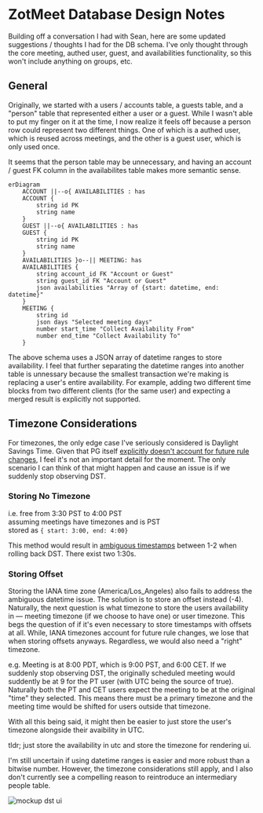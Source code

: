 # ZotMeet Database Design Notes

Building off a conversation I had with Sean, here are some updated suggestions / thoughts I had for the DB schema. I've only thought through the core meeting, authed user, guest, and availabilities functionality, so this won't include anything on groups, etc.

## General

Originally, we started with a users / accounts table, a guests table, and a "person" table that represented either a user or a guest. While I wasn't able to put my finger on it at the time, I now realize it feels off because a person row could represent two different things. One of which is a authed user, which is reused across meetings, and the other is a guest user, which is only used once.

It seems that the person table may be unnecessary, and having an account / guest FK column in the availabilites table makes more semantic sense.

```mermaid
erDiagram
    ACCOUNT ||--o{ AVAILABILITIES : has
    ACCOUNT {
        string id PK
        string name
    }
    GUEST ||--o{ AVAILABILITIES : has
    GUEST {
        string id PK
        string name
    }
    AVAILABILITIES }o--|| MEETING: has
    AVAILABILITIES {
        string account_id FK "Account or Guest"
        string guest_id FK "Account or Guest"
        json availabilities "Array of {start: datetime, end: datetime}"
    }
    MEETING {
        string id
        json days "Selected meeting days"
        number start_time "Collect Availability From"
        number end_time "Collect Availability To"
    }
```

The above schema uses a JSON array of datetime ranges to store availability. I feel that further separating the datetime ranges into another table is unnessary because the smallest transaction we're making is replacing a user's entire availability. For example, adding two different time blocks from two different clients (for the same user) and expecting a merged result is explicitly not supported.

## Timezone Considerations

For timezones, the only edge case I've seriously considered is Daylight Savings Time. Given that PG itself [explicitly doesn't account for future rule changes](https://www.postgresql.org/docs/current/datatype-datetime.html#:~:text=For%20times%20in%20the%20future%2C%20the%20assumption%20is%20that%20the%20latest%20known%20rules%20for%20a%20given%20time%20zone%20will%20continue%20to%20be%20observed%20indefinitely%20far%20into%20the%20future.), I feel it's not an important detail for the moment. The only scenario I can think of that might happen and cause an issue is if we suddenly stop observing DST.

### Storing No Timezone

i.e. free from 3:30 PST to 4:00 PST\
assuming meetings have timezones and is PST\
stored as `{ start: 3:00, end: 4:00}`

This method would result in [ambiguous timestamps](https://www.postgresql.org/docs/current/datetime-invalid-input.html) between 1-2 when rolling back DST. There exist two 1:30s.

### Storing Offset

Storing the IANA time zone (America/Los_Angeles) also fails to address the ambiguous datetime issue. The solution is to store an offset instead (-4). Naturally, the next question is what timezone to store the users availability in — meeting timezone (if we choose to have one) or user timezone. This begs the question of if it's even necessary to store timestamps with offsets at all. While, IANA timezones account for future rule changes, we lose that when storing offsets anyways. Regardless, we would also need a "right" timezone.

e.g. Meeting is at 8:00 PDT, which is 9:00 PST, and 6:00 CET. If we suddenly stop observing DST, the originally scheduled meeting would suddently be at 9 for the PT user (with UTC being the source of true). Naturally both the PT and CET users expect the meeting to be at the original "time" they selected. This means there must be a primary timezone and the meeting time would be shifted for users outside that timezone.

With all this being said, it might then be easier to just store the user's timezone alongside their avaibility in UTC.

tldr; just store the availability in utc and store the timezone for rendering ui.

I'm still uncertain if using datetime ranges is easier and more robust than a bitwise number. However, the timezone considerations still apply, and I also don't currently see a compelling reason to reintroduce an intermediary people table.

![mockup dst ui](https://github.com/user-attachments/assets/7c9eb016-fe25-45ec-9a16-b8dcde92cd4d)
